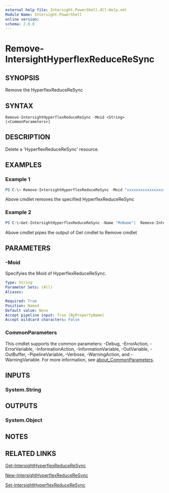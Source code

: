 ```yaml
---
external help file: Intersight.PowerShell.dll-Help.xml
Module Name: Intersight.PowerShell
online version:
schema: 2.0.0
---
```


# Remove-IntersightHyperflexReduceReSync

## SYNOPSIS
Remove the HyperflexReduceReSync

## SYNTAX

```
Remove-IntersightHyperflexReduceReSync -Moid <String> [<CommonParameters>]
```

## DESCRIPTION
Delete a &apos;HyperflexReduceReSync&apos; resource.

## EXAMPLES

### Example 1
```powershell
PS C:\> Remove-IntersightHyperflexReduceReSync -Moid "xxxxxxxxxxxxxxxxxxxxxxxxxxx"
```
Above cmdlet removes the specified HyperflexReduceReSync 

### Example 2
```powershell
PS C:\>Get-IntersightHyperflexReduceReSync -Name "MoName"|  Remove-IntersightHyperflexReduceReSync
```
Above cmdlet pipes the output of Get cmdlet to Remove cmdlet

## PARAMETERS

### -Moid
Specifyies the Moid of HyperflexReduceReSync.

```yaml
Type: String
Parameter Sets: (All)
Aliases:

Required: True
Position: Named
Default value: None
Accept pipeline input: True (ByPropertyName)
Accept wildcard characters: False
```

### CommonParameters
This cmdlet supports the common parameters: -Debug, -ErrorAction, -ErrorVariable, -InformationAction, -InformationVariable, -OutVariable, -OutBuffer, -PipelineVariable, -Verbose, -WarningAction, and -WarningVariable. For more information, see [about_CommonParameters](http://go.microsoft.com/fwlink/?LinkID=113216).

## INPUTS

### System.String

## OUTPUTS

### System.Object
## NOTES

## RELATED LINKS

[Get-IntersightHyperflexReduceReSync](./Get-IntersightHyperflexReduceReSync.md)

[New-IntersightHyperflexReduceReSync](./New-IntersightHyperflexReduceReSync.md)

[Set-IntersightHyperflexReduceReSync](./Set-IntersightHyperflexReduceReSync.md)

